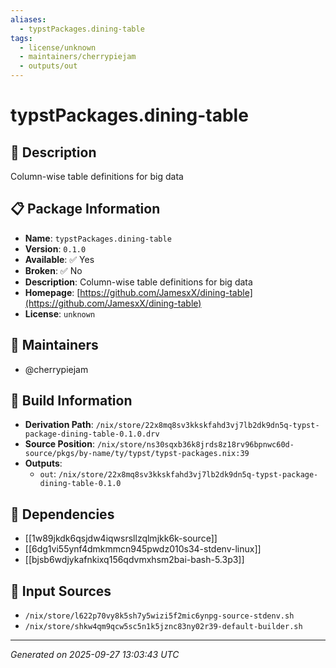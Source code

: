 ```yaml
---
aliases:
  - typstPackages.dining-table
tags:
  - license/unknown
  - maintainers/cherrypiejam
  - outputs/out
---
```


# typstPackages.dining-table

## 📝 Description

Column-wise table definitions for big data

## 📋 Package Information

- **Name**: `typstPackages.dining-table`
- **Version**: `0.1.0`
- **Available**: ✅ Yes
- **Broken**: ✅ No
- **Description**: Column-wise table definitions for big data
- **Homepage**: [https://github.com/JamesxX/dining-table](https://github.com/JamesxX/dining-table)
- **License**: `unknown`
## 👥 Maintainers

- @cherrypiejam


## 🔧 Build Information

- **Derivation Path**: `/nix/store/22x8mq8sv3kkskfahd3vj7lb2dk9dn5q-typst-package-dining-table-0.1.0.drv`
- **Source Position**: `/nix/store/ns30sqxb36k8jrds8z18rv96bpnwc60d-source/pkgs/by-name/ty/typst/typst-packages.nix:39`
- **Outputs**:
  - `out`:  `/nix/store/22x8mq8sv3kkskfahd3vj7lb2dk9dn5q-typst-package-dining-table-0.1.0`

## 🔗 Dependencies

- [[1w89jkdk6qsjdw4iqwsrsllzqlmjkk6k-source]]
- [[6dg1vi55ynf4dmkmmcn945pwdz010s34-stdenv-linux]]
- [[bjsb6wdjykafnkixq156qdvmxhsm2bai-bash-5.3p3]]

## 📁 Input Sources

- `/nix/store/l622p70vy8k5sh7y5wizi5f2mic6ynpg-source-stdenv.sh`
- `/nix/store/shkw4qm9qcw5sc5n1k5jznc83ny02r39-default-builder.sh`

---
*Generated on 2025-09-27 13:03:43 UTC*
